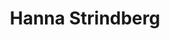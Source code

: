 ---
education:
  courses:
  - course: Bachelor in Bioscience
    institution: University of Oslo
    year: 2020
email: "hannstri@student.ibv.uio.no"
highlight_name: false
interests:
- Saprophytic protist ecology
organizations:
- name: Section for Aquatic Biology and Toxicology, Department of Biosciences, University of Oslo
  url: "https://www.mn.uio.no/ibv/english/research/sections/aqua/"
role: Master student
social:
- icon: envelope
  icon_pack: fas
  link: mailto:hannstri@student.ibv.uio.no
superuser: false
title: Hanna Strindberg
user_groups:
- Graduate research fellow
---